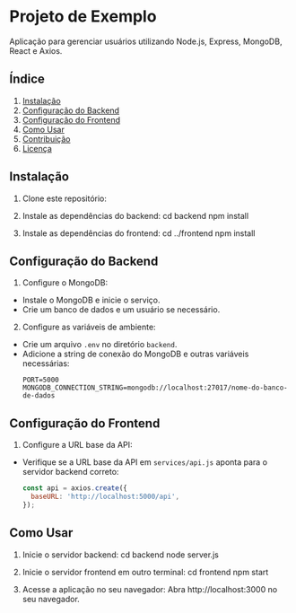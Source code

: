 # Projeto de Exemplo

Aplicação para gerenciar usuários utilizando Node.js, Express, MongoDB, React e Axios.

## Índice

1. [Instalação](#instalação)
2. [Configuração do Backend](#configuração-do-backend)
3. [Configuração do Frontend](#configuração-do-frontend)
4. [Como Usar](#como-usar)
5. [Contribuição](#contribuição)
6. [Licença](#licença)

## Instalação

1. Clone este repositório:
   
2. Instale as dependências do backend:
cd backend
npm install

3. Instale as dependências do frontend:
cd ../frontend
npm install


## Configuração do Backend

1. Configure o MongoDB:
- Instale o MongoDB e inicie o serviço.
- Crie um banco de dados e um usuário se necessário.

2. Configure as variáveis de ambiente:
- Crie um arquivo `.env` no diretório `backend`.
- Adicione a string de conexão do MongoDB e outras variáveis necessárias:
  ```
  PORT=5000
  MONGODB_CONNECTION_STRING=mongodb://localhost:27017/nome-do-banco-de-dados
  ```

## Configuração do Frontend

1. Configure a URL base da API:
- Verifique se a URL base da API em `services/api.js` aponta para o servidor backend correto:
  ```javascript
  const api = axios.create({
    baseURL: 'http://localhost:5000/api',
  });
  ```

## Como Usar

1. Inicie o servidor backend:
cd backend
node server.js

2. Inicie o servidor frontend em outro terminal:
cd frontend
npm start

3. Acesse a aplicação no seu navegador:
Abra http://localhost:3000 no seu navegador.
